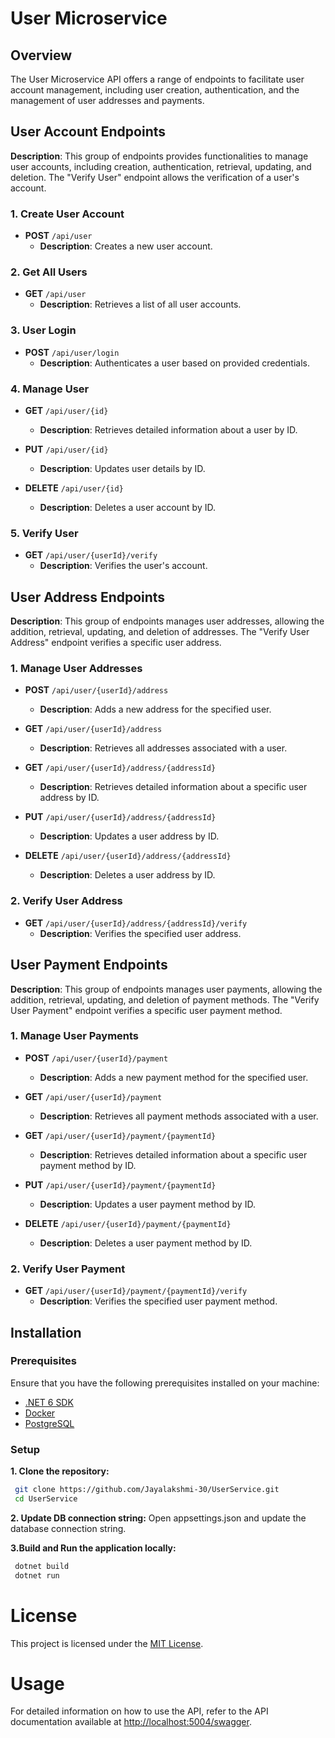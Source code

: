 # User Microservice

## Overview

The User Microservice API offers a range of endpoints to facilitate user account management, including user creation, authentication, and the management of user addresses and payments.

## User Account Endpoints
**Description**: This group of endpoints provides functionalities to manage user accounts, including creation, authentication, retrieval, updating, and deletion. The "Verify User" endpoint allows the verification of a user's account.

### 1. Create User Account

- **POST** `/api/user`
  - **Description**: Creates a new user account.

### 2. Get All Users

- **GET** `/api/user`
  - **Description**: Retrieves a list of all user accounts.

### 3. User Login

- **POST** `/api/user/login`
  - **Description**: Authenticates a user based on provided credentials.

### 4. Manage User

- **GET** `/api/user/{id}`
  - **Description**: Retrieves detailed information about a user by ID.
  
- **PUT** `/api/user/{id}`
  - **Description**: Updates user details by ID.
  
- **DELETE** `/api/user/{id}`
  - **Description**: Deletes a user account by ID.

### 5. Verify User

- **GET** `/api/user/{userId}/verify`
  - **Description**: Verifies the user's account.

## User Address Endpoints
**Description**: This group of endpoints manages user addresses, allowing the addition, retrieval, updating, and deletion of addresses. The "Verify User Address" endpoint verifies a specific user address.

### 1. Manage User Addresses

- **POST** `/api/user/{userId}/address`
  - **Description**: Adds a new address for the specified user.

- **GET** `/api/user/{userId}/address`
  - **Description**: Retrieves all addresses associated with a user.

- **GET** `/api/user/{userId}/address/{addressId}`
  - **Description**: Retrieves detailed information about a specific user address by ID.

- **PUT** `/api/user/{userId}/address/{addressId}`
  - **Description**: Updates a user address by ID.

- **DELETE** `/api/user/{userId}/address/{addressId}`
  - **Description**: Deletes a user address by ID.

### 2. Verify User Address

- **GET** `/api/user/{userId}/address/{addressId}/verify`
  - **Description**: Verifies the specified user address.

## User Payment Endpoints
**Description**: This group of endpoints manages user payments, allowing the addition, retrieval, updating, and deletion of payment methods. The "Verify User Payment" endpoint verifies a specific user payment method.

### 1. Manage User Payments

- **POST** `/api/user/{userId}/payment`
  - **Description**: Adds a new payment method for the specified user.

- **GET** `/api/user/{userId}/payment`
  - **Description**: Retrieves all payment methods associated with a user.

- **GET** `/api/user/{userId}/payment/{paymentId}`
  - **Description**: Retrieves detailed information about a specific user payment method by ID.

- **PUT** `/api/user/{userId}/payment/{paymentId}`
  - **Description**: Updates a user payment method by ID.

- **DELETE** `/api/user/{userId}/payment/{paymentId}`
  - **Description**: Deletes a user payment method by ID.

### 2. Verify User Payment

- **GET** `/api/user/{userId}/payment/{paymentId}/verify`
  - **Description**: Verifies the specified user payment method.

## Installation

### Prerequisites

Ensure that you have the following prerequisites installed on your machine:
- [.NET 6 SDK](https://dotnet.microsoft.com/download/dotnet/6.0)
- [Docker](https://www.docker.com/get-started)
- [PostgreSQL](https://www.postgresql.org/)

### Setup

**1. Clone the repository:**
  ```bash
   git clone https://github.com/Jayalakshmi-30/UserService.git
   cd UserService
   ```
**2. Update DB connection string:**
    Open appsettings.json and update the database connection string.

**3.Build and Run the application locally:**
  ```bash
   dotnet build
   dotnet run
   ```
   
# License

This project is licensed under the [MIT License](LICENSE).

# Usage
For detailed information on how to use the API, refer to the API documentation available at [http://localhost:5004/swagger](http://localhost:5004/swagger/index.html).
